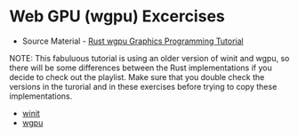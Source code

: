 # Web GPU (wgpu) Excercises
* Source Material - [Rust wgpu Graphics Programming Tutorial](https://www.youtube.com/playlist?list=PL_UrKDEhALdJS0VrLPn7dqC5A4W1vCAUT)

NOTE: This fabuluous tutorial is using an older version of winit and wgpu, so there will be some differences between the Rust implementations if you decide to check out the playlist. Make sure that you double check the versions in the turorial and in these exercises before trying to copy these implementations.

* [winit](https://docs.rs/winit/latest/winit/)
* [wgpu](https://github.com/gfx-rs/wgpu/wiki)